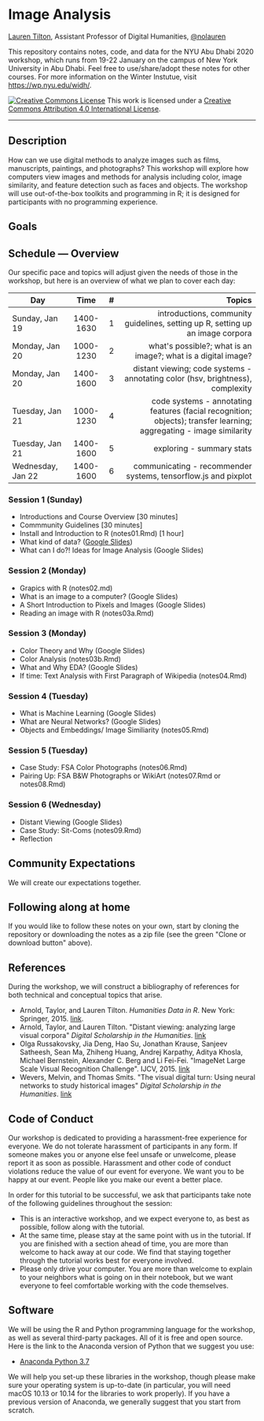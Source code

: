 # Image Analysis

[Lauren Tilton](https://laurentilton.com), Assistant Professor of Digital Humanities, [@nolauren](https://twitter.com/nolauren)

This repository contains notes, code, and data for the NYU Abu Dhabi 2020 workshop,
which runs from 19-22 January on the campus of New York University in Abu Dhabi. Feel
free to use/share/adopt these notes for other courses. For more information on the Winter Instutue, visit https://wp.nyu.edu/widh/.

<a rel="license" href="http://creativecommons.org/licenses/by/4.0/"><img alt="Creative Commons License" style="border-width:0" src="https://i.creativecommons.org/l/by/4.0/88x31.png" /></a> This work is licensed under a <a rel="license" href="http://creativecommons.org/licenses/by/4.0/">Creative Commons Attribution 4.0 International License</a>.

---

## Description

How can we use digital methods to analyze images such as films, manuscripts, paintings, and photographs? 
This workshop will explore how computers view images and methods for analysis including color, 
image similarity, and feature detection such as faces and objects. 
The workshop will use out-of-the-box toolkits and programming in R; 
it is designed for participants with no programming experience.

## Goals



## Schedule — Overview

Our specific pace and topics will adjust given the needs of those in the workshop,
but here is an overview of what we plan to cover each day:


| Day        |  Time           | #  | Topics  |
| ------------- |:-------------:| -----:|-----:|
| Sunday, Jan 19     | 	1400-1630 | 1|  introductions, community guidelines, setting up R, setting up an image corpora |
| Monday, Jan 20     | 	1000-1230      |   2| what's possible?; what is an image?; what is a digital image? |
| Monday, Jan 20 | 	1400-1600   |    3 | distant viewing; code systems - annotating color (hsv, brightness), complexity |
| Tuesday, Jan 21 | 	1000-1230  |    4 | code systems - annotating features (facial recognition; objects); transfer learning; aggregating - image similarity|
| Tuesday, Jan 21 | 	1400-1600  |   5 | exploring - summary stats |
| Wednesday, Jan 22 | 	1400-1600  |   6 | communicating - recommender systems, tensorflow.js and pixplot|

### Session 1 (Sunday)

- Introductions and Course Overview [30 minutes]
- Commmunity Guidelines [30 minutes]
- Install and Introduction to R (notes01.Rmd) [1 hour]
- What kind of data? ([Google Slides](https://docs.google.com/presentation/d/17YiuMOiuzEIq7Urw8XypAI0ErUp5PLIHEZ6UpKjtRd8/edit?usp=sharing))
- What can I do?! Ideas for Image Analysis (Google Slides)

### Session 2 (Monday)
- Grapics with R (notes02.md)
- What is an image to a computer? (Google Slides)
- A Short Introduction to Pixels and Images (Google Slides)
- Reading an image with R (notes03a.Rmd)

### Session 3 (Monday)
- Color Theory and Why (Google Slides)
- Color Analysis (notes03b.Rmd)
- What and Why EDA? (Google Slides)
- If time: Text Analysis with First Paragraph of Wikipedia (notes04.Rmd)

### Session 4 (Tuesday)
- What is Machine Learning (Google Slides)
- What are Neural Networks? (Google Slides)
- Objects and Embeddings/ Image Similiarity (notes05.Rmd)

### Session 5 (Tuesday)
- Case Study: FSA Color Photographs  (notes06.Rmd)
- Pairing Up: FSA B&W Photographs or WikiArt  (notes07.Rmd or notes08.Rmd)

### Session 6 (Wednesday)
- Distant Viewing (Google Slides)
- Case Study: Sit-Coms (notes09.Rmd)
- Reflection

## Community Expectations
We will create our expectations together. 


## Following along at home

If you would like to follow these notes on your own, start by cloning the repository
or downloading the notes as a zip file (see the green "Clone or download button" above).


## References

During the workshop, we will construct a bibliography of references for both
technical and conceptual topics that arise.  

- Arnold, Taylor, and Lauren Tilton. *Humanities Data in R*. New York: Springer, 2015.
[link](https://link.springer.com/book/10.1007%2F978-3-319-20702-5).
- Arnold, Taylor, and Lauren Tilton. "Distant viewing: analyzing large visual corpora"
*Digital Scholarship in the Humanities*. [link](https://doi.org/10.1093/digitalsh/fqz013)
- Olga Russakovsky, Jia Deng, Hao Su, Jonathan Krause, Sanjeev Satheesh, Sean Ma, Zhiheng Huang,
Andrej Karpathy, Aditya Khosla, Michael Bernstein, Alexander C. Berg and Li Fei-Fei.
"ImageNet Large Scale Visual Recognition Challenge". IJCV, 2015. [link](https://arxiv.org/pdf/1409.0575v1.pdf)
- Wevers, Melvin, and Thomas Smits. "The visual digital turn: Using neural networks to study historical images"
*Digital Scholarship in the Humanities*. [link](https://doi.org/10.1093/llc/fqy085)


## Code of Conduct

Our workshop is dedicated to providing a harassment-free experience
for everyone. We do not tolerate harassment of participants in any form.
If someone makes you or anyone else feel unsafe or unwelcome, please report it as
soon as possible. Harassment and other code of conduct violations reduce the value
of our event for everyone. We want you to be happy at our event. People like you
make our event a better place.

In order for this tutorial to be successful, we ask that participants take note
of the following guidelines throughout the session:

- This is an interactive workshop, and we expect everyone to, as best as possible,
follow along with the tutorial.
- At the same time, please stay at the same point with us in the tutorial. If you are
finished with a section ahead of time, you are more than welcome to hack away at our
code. We find that staying together through the tutorial works best for everyone
involved.
- Please only drive your computer. You are more than welcome to explain to your neighbors
what is going on in their notebook, but we want everyone to feel comfortable working
with the code themselves.



## Software

We will be using the R and Python programming language for the workshop, as well as
several third-party packages. All of it is free and open source. Here is the
link to the Anaconda version of Python that we suggest you use:

- [Anaconda Python 3.7](https://www.anaconda.com/)

We will help you set-up these libraries in the workshop, though please make sure
your operating system is up-to-date (in particular, you will need macOS 10.13 or
10.14 for the libraries to work properly). If you have a previous version of
Anaconda, we generally suggest that you start from scratch.

